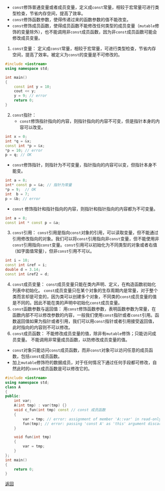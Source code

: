 - `const`修饰普通变量或者成员变量，定义成`const`常量，相较于宏常量可进行类型检查，节省内存空间，提高了效率。
- `const`修饰函数参数，使得传递过来的函数参数的值不能改变。
- `const`修饰成员函数，使得成员函数不能修改任何类型的成员变量（`mutable`修饰的变量除外），也不能调用非`const`成员函数，因为非`const`成员函数可能会修改成员变量。
1. `const`变量：
    定义成`const`常量，相较于宏常量，可进行类型检查，节省内存空间，提高了效率。被定义为`const`的变量是不可修改的。
```cpp
#include <iostream>
using namespace std;

int main()
{
    const int y = 10;
    cout << y;
    y = 9; // error
    return 0;
}
```
2. `const`指针：
	- `const`修饰指针指向的内容，则指针指向的内容不可变，但是指针本身的内容可以改变。
```cpp
int x = 0;
int *q = &x;
const int *p = &x;
*p = 10; // error
p = q; // OK
```
- `const`修饰指针，则指针为不可变量，指针指向的内容可以变，但指针本身不能变。
```cpp
int a = 8;
int* const p = &a; // 指针为常量
*p = 9;  // OK
int  b = 7;
p = &b; // error
```
- `const` 修饰指针和指针指向的内容，则指针和指针指向的内容都为不可变量。
```cpp
int a = 8;
const int * const p = &a;
```
3. `const`引用：
	`const`引用是指向`const`对象的引用，可以读取变量，但不能通过引用修改指向的对象。我们可以将`const`引用指向非`const`变量，但不能使用非`const`引用指向`const`变量。`const`引用可以初始化为不同类型的对象或者右值（如字面值常量），但非`const`引用不可以。
```cpp
int i = 10;
const int &ref = i;
double d = 3.14;
const int &ref2 = d;
```
4. `const`成员变量：
	`const`成员变量只能在类内声明、定义，在构造函数初始化列表中初始化。
	`const`成员变量只在某个对象的生存周期内是常量，对于整个类而言却是可变的，因为类可以创建多个对象，不同类的`const`成员变量的值是不同的。因此不能在类的声明中初始化`const`成员变量。
5. `const`函数参数与返回值：
	用`const`修饰函数参数，表明函数参数为常量，在函数内部不可以修改参数的内容，一般我们使用`const`指针或者`const`引用。函数返回值如果为指针或者引用，我们可以用`const`指针或者引用接受返回值，此时指向的内容则不可以修改。
6. `const`成员函数：
	不能修改成员变量的值，除非有`mutable`修饰；只能访问成员变量。
	不能调用非常量成员函数，以防修改成员变量的值。

- `const`对象只能访问`const`成员函数，而非`const`对象可以访问任意的成员函数，包括`const`成员函数。
- 加上`mutable`修饰符的数据成员，对于任何情况下通过任何手段都可修改，自然此时的`const`成员函数是可以修改它的。
```cpp
#include <iostream>
using namespace std;
class A
{
public:
	int var;
	A(int tmp) : var(tmp) {}
	void c_fun(int tmp) const // const 成员函数
	{
		var = tmp; // error: assignment of member 'A::var' in read-only object. 在 const 成员函数中，不能修改任何类成员变量。		
		fun(tmp); // error: passing 'const A' as 'this' argument discards qualifiers. const 成员函数不能调用非 const 成员函数，因为非 const 成员函数可能会修改成员变量。
	}

	void fun(int tmp)
	{
		var = tmp;
	}
};
int main()
{
    return 0;
}
```

[返回](readme.md)